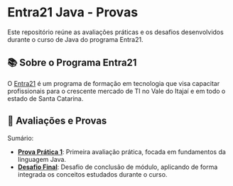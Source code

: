 # Entra21 Java - Provas

Este repositório reúne as avaliações práticas e os desafios desenvolvidos durante o curso de Java do programa Entra21.

## 📚 Sobre o Programa Entra21

O [Entra21](https://www.entra21.com.br/) é um programa de formação em tecnologia que visa capacitar profissionais para o crescente mercado de TI no Vale do Itajaí e em todo o estado de Santa Catarina.

## 📂 Avaliações e Provas

Sumário:

* **[Prova Prática 1](./prova-pratica-01)**: Primeira avaliação prática, focada em fundamentos da linguagem Java.
* **[Desafio Final](./desafio-final)**: Desafio de conclusão de módulo, aplicando de forma integrada os conceitos estudados durante o curso.
